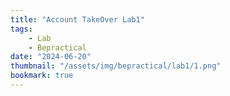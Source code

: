 ```yaml
---
title: "Account TakeOver Lab1"
tags:
    - Lab
    - Bepractical
date: "2024-06-20"
thumbnail: "/assets/img/bepractical/lab1/1.png"
bookmark: true
---
```

